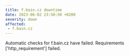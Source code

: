 ```yaml
---
title: f.bain.cz downtime
date: 2023-06-02 23:50:50 +0200
severity: down
affected:
 - f.bain.cz
---
```

Automatic checks for f.bain.cz have failed. Requirements ['http_requirement'] failed.
